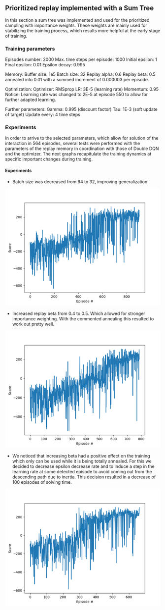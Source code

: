 ## Prioritized replay implemented with a Sum Tree

In this section a sum tree was implemented and used for the prioritized sampling with importance weights. These weights are mainly used for stabilizing the training process, which results more helpful at the early stage of training.

### Training parameters

Episodes number: 2000
Max. time steps per episode: 1000
Initial epsilon: 1
Final epsilon: 0.01
Epsilon decay: 0.995

Memory:
Buffer size: 1e5
Batch size: 32
Replay alpha: 0.6
Replay beta: 0.5 annealed into 0.01 with a summed increment of 0.000003 per episode.

Optimization:
Optimizer: RMSprop
LR: 3E-5 (learning rate)
Momentum: 0.95
Notice: Learning rate was changed to 2E-5 at
episode 550 to allow for further adapted learning.

Further parameters:
Gamma: 0.995 (discount factor)
Tau: 1E-3 (soft update of target)
Update every: 4 time steps


### Experiments

In order to arrive to the selected parameters, which allow for solution of the interaction in 564 episodes, several tests were performed with the parameters of the replay memory in coordination with those of Double DQN and the optimizer. The next graphs recapitulate the training dynamics at specific important changes during training.

#### Experiments
- Batch size was decreased from 64 to 32, improving generalization.

![alt text](dec_batch_size.png)

- Increased replay beta from 0.4 to 0.5. Which allowed for stronger importance weighting. With the commented annealing this resulted to work out pretty well.

![alt text](inc_beta.png)

- We noticed that increasing beta had a positive effect on the training which only can be used while it is being totally annealed. For this we decided to decrease epsilon decrease rate and to induce a step in the learning rate at some detected episode to avoid coming out from the descending path due to inertia. This decision resulted in a decrease of 100 episodes of solving time.

![alt text](inc_beta_dec_epsrate_lrstep.png)
